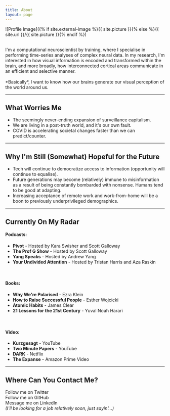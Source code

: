 ```yaml
---
title: About
layout: page
---
```

![Profile Image]({% if site.external-image %}{{ site.picture }}{% else %}{{ site.url }}/{{ site.picture }}{% endif %})

<br>
I'm a computational neuroscientist by training, where I specialise in performing time-series analyses of complex neural data. In my research, I'm interested in how visual information is encoded and transformed within the brain, and more broadly, how interconnected cortical areas communicate in an efficient and selective manner.<br>
<br>
*Basically*, I want to know how our brains generate our visual perception of the world around us.<br>

---
## What Worries Me
- The seemingly never-ending expansion of surveillance capitalism.
- We are living in a post-truth world, and it's our own fault.
- COVID is accelerating societal changes faster than we can predict/counter.

---
## Why I'm Still (Somewhat) Hopeful for the Future
- Tech will continue to democratize access to information (opportunity will continue to equalise).
- Future generations may become (relatively) immune to misinformation as a result of being constantly bombarded with nonsense. Humans tend to be good at adapting.
- Increasing acceptance of remote work and work-from-home will be a boon to previously underprivileged demographics.

---
## Currently On My Radar
#### Podcasts:
- **Pivot** - Hosted by Kara Swisher and Scott Galloway
- **The Prof G Show** - Hosted by Scott Galloway
- **Yang Speaks** - Hosted by Andrew Yang
- **Your Undivided Attention** - Hosted by Tristan Harris and Aza Raskin
<br>

#### Books:
- **Why We're Polarised** - Ezra Klein
- **How to Raise Successful People** - Esther Wojcicki
- **Atomic Habits** - James Clear
- **21 Lessons for the 21st Century** - Yuval Noah Harari
<br>

#### Video:
- **Kurzgesagt** - YouTube
- **Two Minute Papers** - YouTube
- **DARK** - Netflix
- **The Expanse** - Amazon Prime Video

---
## Where Can You Contact Me?
Follow me on Twitter<br>
Follow me on GitHub<br>
Message me on LinkedIn<br>
*(I'll be looking for a job relatively soon, just sayin'...)*
